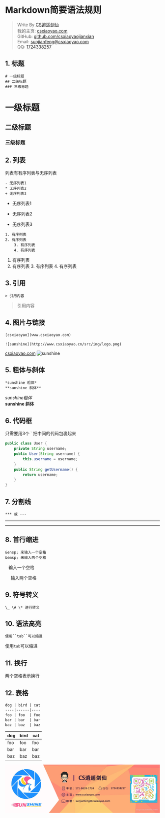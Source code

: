 # Markdown简要语法规则

> Write By [CS逍遥剑仙](http://home.ustc.edu.cn/~cssjf/)   
> 我的主页: [csxiaoyao.com](https://csxiaoyao.com)   
> GitHub: [github.com/csxiaoyaojianxian](https://github.com/csxiaoyaojianxian)   
> Email: [sunjianfeng@csxiaoyao.com](mailto:sunjianfeng@csxiaoyao.com)  
> QQ: [1724338257](http://wpa.qq.com/msgrd?uin=1724338257&site=qq&menu=yes)

## 1. 标题
```
# 一级标题
## 二级标题
### 三级标题
```
# 一级标题
## 二级标题
### 三级标题

## 2. 列表
列表有有序列表与无序列表
```
- 无序列表1
* 无序列表2
+ 无序列表3
```
* 无序列表1
- 无序列表2
+ 无序列表3

```
1. 有序列表
2. 有序列表
    3. 有序列表
    4. 有序列表
```
1. 有序列表
2. 有序列表
    3. 有序列表
    4. 有序列表

## 3. 引用
```
> 引用内容
```
> 引用内容

## 4. 图片与链接
```
[csxiaoyao](www.csxiaoyao.com)
```
```
![sunshine](http://www.csxiaoyao.cn/src/img/logo.png)
```
[csxiaoyao.com](www.csxiaoyao.com)
![sunshine](http://www.csxiaoyao.cn/src/img/logo.png)

## 5. 粗体与斜体
```
*sunshine 粗体*
**sunshine 斜体**
```
*sunshine粗体*  
**sunshine 斜体**

## 6. 代码框
只需要用3个 \` 把中间的代码包裹起来
```Java
public class User {
	private String username;
	public User(String username) {
		this.username = username;
	}
	public String getUsername() {
		return username;
	}
}
```

## 7. 分割线
```
*** 或 ---
```
***

---

## 8. 首行缩进
```
&ensp; 来输入一个空格
&emsp; 来输入两个空格
```
&ensp; 输入一个空格

&emsp; 输入两个空格

## 9. 符号转义
```
\_ \# \* 进行转义
```

## 10. 语法高亮
```
使用``tab``可以缩进
```
使用``tab``可以缩进

## 11. 换行
两个空格表示换行

## 12. 表格
```
dog | bird | cat
----|------|----
foo | foo  | foo
bar | bar  | bar
baz | baz  | baz
```
dog | bird | cat
----|------|----
foo | foo  | foo
bar | bar  | bar
baz | baz  | baz

![sign](https://raw.githubusercontent.com/csxiaoyaojianxian/ImageHosting/master/img/sign.jpg)